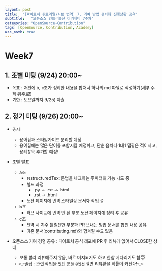 ```yaml
---
layout: post
title:  "[파이토치 튜토리얼/허브 번역] 7. 기여 방법 문서화 진행상황 공유"
subtitle:   "오픈소스 컨트리뷰션 아카데미 7주차"
categories: "OpenSource-Contribution"
tags: [OpenSource, Contribution, Academy]
use_math: true
---
```


# Week7

## 1. 조별 미팅 (9/24) 20:00~

* 목표 : 저번에 b, c조가 정리한 내용을 합쳐서 하나의 md 파일로 작성하기(세부 주제 위주로!)
* 기한 : 토요일까지(9/25) 제출

## 2. 정기 미팅 (9/26) 20:00~

* 공지
  * 용어집과 스타일가이드 분리할 예정
  * 용어집에는 많은 단어를 포함시킬 예정이고, 단순 음차나 1대1 맵핑은 적어지고, 용례항목 추가할 예정!

* 조별 발표
  * a조
    * restructuredText 문법을 체크하는 주피터북 기능 시도 중
    * 빌드 과정
      * .py -> .rst -> .html
      * .rst -> .html
    * 노션 페이지에 번역 스타일링 문서화 작업 중
  * b조
    * 허브 사이트에 번역 안 된 부분 노션 페이지에 정리 후 공유
  * c조
    * 번역 시 자주 틀릴만한 부분과 PR 보내는 방법 문서를 합친 내용 공유
    * 기존 문서(contributing.md)와 합쳐질 수도 있음

* 오픈소스 기여 경험 공유 : 파이토치 공식 레포에 PR 후 리뷰가 없어서 CLOSE한 상태
  * 보통 빨리 리뷰해주지 않음, 바로 머지되기도 하고 한참 기다리기도 함😇
  * 👉꿀팁 : 관련 작업을 했던 분을 `@멘션` 걸면 리뷰받을 확률이 커진다!👈

